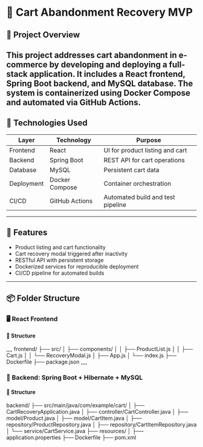 # 🛒 Cart Abandonment Recovery MVP

## 🎯 Project Overview

This project addresses cart abandonment in e-commerce by developing and deploying a full-stack application. It includes a React frontend, Spring Boot backend, and MySQL database. The system is containerized using Docker Compose and automated via GitHub Actions.
---

## 🧱 Technologies Used

| Layer       | Technology         | Purpose                              |
|-------------|--------------------|--------------------------------------|
| Frontend    | React              | UI for product listing and cart      |
| Backend     | Spring Boot        | REST API for cart operations         |
| Database    | MySQL              | Persistent cart data                 |
| Deployment  | Docker Compose     | Container orchestration              |
| CI/CD       | GitHub Actions     | Automated build and test pipeline    |

---

## 🚀 Features

- Product listing and cart functionality
- Cart recovery modal triggered after inactivity
- RESTful API with persistent storage
- Dockerized services for reproducible deployment
- CI/CD pipeline for automated builds

---

## 📦 Folder Structure
### 🖥️ React Frontend

#### 📁 Structure
,,,,
frontend/
├── src/
│   ├── components/
│   │   ├── ProductList.js
│   │   ├── Cart.js
│   │   └── RecoveryModal.js
│   ├── App.js
│   └── index.js
├── Dockerfile
├── package.json
,,,,

### 🧱 Backend: Spring Boot + Hibernate + MySQL

#### 📁 Structure
backend/
├── src/main/java/com/example/cart/
│   ├── CartRecoveryApplication.java
│   ├── controller/CartController.java
│   ├── model/Product.java
│   ├── model/CartItem.java
│   ├── repository/ProductRepository.java
│   ├── repository/CartItemRepository.java
│   └── service/CartService.java
├── resources/
│   ├── application.properties
├── Dockerfile
├── pom.xml
